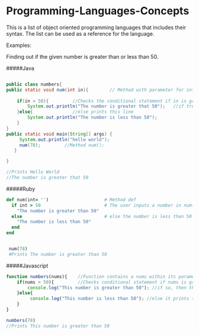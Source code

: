 # Programming-Languages-Concepts
This is a list of object oriented  programming languages that includes their syntax. The list can be used as a reference for the language.


Examples:

Finding out if the given number is greater than or less than 50.

#####Java
```java

public class numbers{
public static void num(int in){        // Method with parameter for integer
	    
    if(in > 50){         //Checks the conditional statement if in is greater than 50
        System.out.println("The number is greater that 50");   //if true prints this line
    }else{               //else prints this line
        System.out.println("The number is less than 50");
    }
}
public static void main(String[] args) {
     System.out.println("hello world");
     num(78);         //Method num(); 
   }

}

//Prints Hello World
//The number is greater that 50

```


#####Ruby
```ruby
def num(int= '')                     # Method def 
  if int > 50                        # The user inputs a number in num() it checks if the number is greater than 50
    "The number is greater than 50"
  else                               # else the number is less than 50 
    "The number is less than 50"
  end
end


 num(78) 
 #Prints The number is greater than 50

```

#####Javascript
```javascript
function numbers(nums){    //Function contains a nums within its parameters
    if(nums > 50){         //Checks conditional statement if nums is greater than 50
        console.log("This number is greater than 50"); //if so, then the console output prints this message
    }else{
         console.log("This number is less than 50"); //else it prints this console output
    }
}

numbers(78) 
//Prints This number is greater than 50

```
